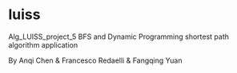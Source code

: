 # luiss
Alg_LUISS_project_5
BFS and Dynamic Programming shortest path algorithm application

By Anqi Chen & Francesco Redaelli & Fangqing Yuan
